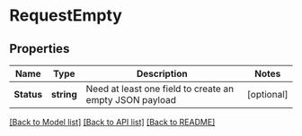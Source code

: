 # RequestEmpty

## Properties

Name | Type | Description | Notes
------------ | ------------- | ------------- | -------------
**Status** | **string** | Need at least one field to create an empty JSON payload | [optional] 

[[Back to Model list]](../README.md#documentation-for-models) [[Back to API list]](../README.md#documentation-for-api-endpoints) [[Back to README]](../README.md)


